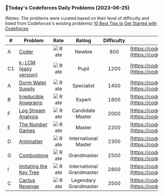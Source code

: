 ### 🌟Today's Codeforces Daily Problems (2023-06-25)
(Notes: The problems were curated based on their level of difficulty and listed from Codeforces's existing problems)
[10 Best Tips to Get Started with Codeforces](https://github.com/ika9810/Codeforces-Daily-Problems/blob/main/10%20Best%20Tips%20to%20Get%20Started%20with%20Codeforces.md)

| # | Problem | Rate| Rating | Difficulty | Contest |
|---| ----- | :--------: | :----------: | :----------: | ---------- |
|A|[Coder](https://codeforces.com/contest/384/problem/A)|![Rate](https://img.shields.io/badge/Newbie-800-lightgrey)|Newbie|800|[https://codeforces.com/contest/384](https://codeforces.com/contest/384)|
|C1|[k-LCM (easy version)](https://codeforces.com/contest/1497/problem/C1)|![Rate](https://img.shields.io/badge/Pupil-1200-brightgreen)|Pupil|1200|[https://codeforces.com/contest/1497](https://codeforces.com/contest/1497)|
|A|[Dorm Water Supply](https://codeforces.com/contest/107/problem/A)|![Rate](https://img.shields.io/badge/Specialist-1400-9cf)|Specialist|1400|[https://codeforces.com/contest/107](https://codeforces.com/contest/107)|
|B|[Irreducible Anagrams](https://codeforces.com/contest/1290/problem/B)|![Rate](https://img.shields.io/badge/Expert-1800-blue)|Expert|1800|[https://codeforces.com/contest/1290](https://codeforces.com/contest/1290)|
|F|[Log Stream Analysis](https://codeforces.com/contest/245/problem/F)|![Rate](https://img.shields.io/badge/Candidate%20Master-2000-blueviolet)|Candidate Master|2000|[https://codeforces.com/contest/245](https://codeforces.com/contest/245)|
|E|[The Number Games](https://codeforces.com/contest/980/problem/E)|![Rate](https://img.shields.io/badge/Master-2200-orange)|Master|2200|[https://codeforces.com/contest/980](https://codeforces.com/contest/980)|
|D|[Antimatter](https://codeforces.com/contest/383/problem/D)|![Rate](https://img.shields.io/badge/International%20Master-2300-orange)|International Master|2300|[https://codeforces.com/contest/383](https://codeforces.com/contest/383)|
|G|[Combostone](https://codeforces.com/contest/1090/problem/G)|![Rate](https://img.shields.io/badge/Grandmaster-2500-red)|Grandmaster|2500|[https://codeforces.com/contest/1090](https://codeforces.com/contest/1090)|
|I|[Imitating the Key Tree](https://codeforces.com/contest/1725/problem/I)|![Rate](https://img.shields.io/badge/International%20Grandmaster-2800-red)|International Grandmaster|2800|[https://codeforces.com/contest/1725](https://codeforces.com/contest/1725)|
|C|[Cactus Revenge](https://codeforces.com/contest/1267/problem/C)|![Rate](https://img.shields.io/badge/Legendary%20Grandmaster-3500-red)|Legendary Grandmaster|3500|[https://codeforces.com/contest/1267](https://codeforces.com/contest/1267)|
